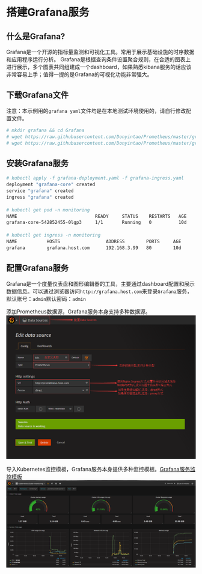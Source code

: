 # 搭建Grafana服务

## 什么是Grafana?

Grafana是一个开源的指标量监测和可视化工具。常用于展示基础设施的时序数据和应用程序运行分析。
Grafana是根据查询条件设置聚合规则，在合适的图表上进行展示，多个图表共同组建成一个dashboard，如果熟悉kibana服务的话应该非常容易上手；值得一提的是Grafana的可视化功能非常强大。

## 下载Grafana文件
注意：本示例用的`grafana yaml`文件均是在本地测试环境使用的，请自行修改配置文件。
``` bash
# mkdir grafana && cd Grafana
# wget https://raw.githubusercontent.com/Donyintao/Prometheus/master/grafana-ingress.yaml
# wget https://raw.githubusercontent.com/Donyintao/Prometheus/master/grafana-deployment.yaml
```

## 安装Grafana服务

``` bash
# kubectl apply -f grafana-deployment.yaml -f grafana-ingress.yaml 
deployment "grafana-core" created
service "grafana" created
ingress "grafana" created

# kubectl get pod -n monitoring
NAME                             READY     STATUS    RESTARTS   AGE
grafana-core-542852455-0lgp3     1/1       Running   0          10d

# kubectl get ingress -n monitoring   
NAME           HOSTS                 ADDRESS        PORTS     AGE
grafana        grafana.host.com      192.168.3.99   80        10d
```

## 配置Grafana服务

Grafana是一个度量仪表盘和图形编辑器的工具，主要通过dashboard配置和展示数据信息。可以通过浏览器访问`http://grafana.host.com`来登录`Grafana`服务，默认账号：`admin`默认密码：`admin`

添加Prometheus数据源，Grafana服务本身支持多种数据源。
![Grafana-config](./images/grafana-config.jpg)

导入Kubernetes监控模板，Grafana服务本身提供多种监控模板。[Grafana服务监控模板](https://grafana.com/dashboards)
![Grafana-monitor](./images/grafana-monitor.jpg)
